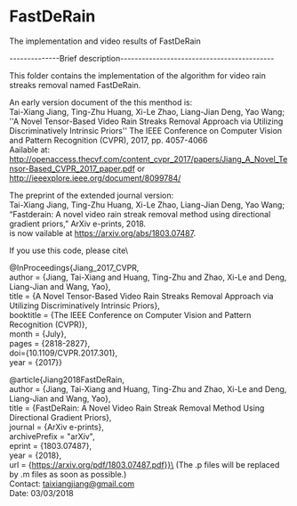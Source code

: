 # FastDeRain
The implementation and video results of FastDeRain

--------------Brief description-------------------------------------------

This folder contains the implementation of the algorithm for video rain streaks removal named FastDeRain.

An early version document of the this menthod is:\
Tai-Xiang Jiang, Ting-Zhu Huang, Xi-Le Zhao, Liang-Jian Deng, Yao Wang; ''A Novel Tensor-Based Video Rain Streaks Removal Approach via Utilizing Discriminatively Intrinsic Priors'' The IEEE Conference on Computer Vision and Pattern Recognition (CVPR), 2017, pp. 4057-4066\
Aailable at: http://openaccess.thecvf.com/content_cvpr_2017/papers/Jiang_A_Novel_Tensor-Based_CVPR_2017_paper.pdf or http://ieeexplore.ieee.org/document/8099784/ 

The preprint of the extended journal version:\
Tai-Xiang Jiang, Ting-Zhu Huang, Xi-Le Zhao, Liang-Jian Deng, Yao Wang; “Fastderain: A novel video rain streak removal method using
directional gradient priors,” ArXiv e-prints, 2018.\
is now vailable at https://arxiv.org/abs/1803.07487. 

If you use this code, please cite\

@InProceedings{Jiang_2017_CVPR,\
author = {Jiang, Tai-Xiang and Huang, Ting-Zhu and Zhao, Xi-Le and Deng, Liang-Jian and Wang, Yao},\
title = {A Novel Tensor-Based Video Rain Streaks Removal Approach via Utilizing Discriminatively Intrinsic Priors},\
booktitle = {The IEEE Conference on Computer Vision and Pattern Recognition (CVPR)},\
month = {July},\
pages = {2818-2827},\
doi={10.1109/CVPR.2017.301},\
year = {2017}}

@article{Jiang2018FastDeRain,\
   author = {Jiang, Tai-Xiang and Huang, Ting-Zhu and Zhao, Xi-Le and Deng, Liang-Jian and Wang, Yao},\
    title = {FastDeRain: A Novel Video Rain Streak Removal Method Using Directional Gradient Priors},\
  journal = {ArXiv e-prints},\
archivePrefix = "arXiv",\
   eprint = {1803.07487},\
     year = {2018},\
     url  = {https://arxiv.org/pdf/1803.07487.pdf}}\
(The .p files will be replaced by .m files as soon as possible.)\
Contact: taixiangjiang@gmail.com\
Date: 03/03/2018
